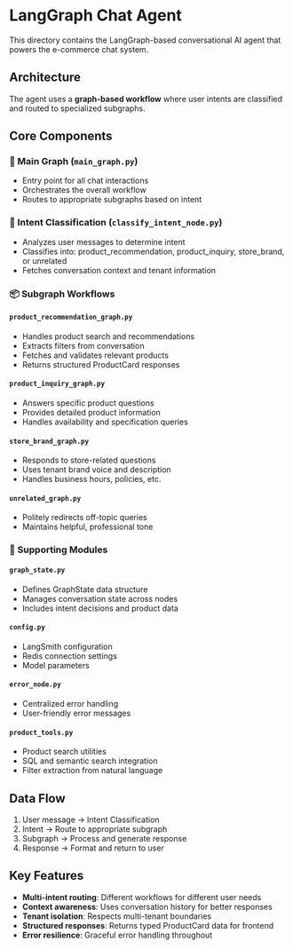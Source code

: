 # LangGraph Chat Agent

This directory contains the LangGraph-based conversational AI agent that powers the e-commerce chat system.

## Architecture

The agent uses a **graph-based workflow** where user intents are classified and routed to specialized subgraphs.

## Core Components

### 🧠 Main Graph (`main_graph.py`)
- Entry point for all chat interactions
- Orchestrates the overall workflow
- Routes to appropriate subgraphs based on intent

### 🎯 Intent Classification (`classify_intent_node.py`)
- Analyzes user messages to determine intent
- Classifies into: product_recommendation, product_inquiry, store_brand, or unrelated
- Fetches conversation context and tenant information

### 📦 Subgraph Workflows

#### `product_recommendation_graph.py`
- Handles product search and recommendations
- Extracts filters from conversation
- Fetches and validates relevant products
- Returns structured ProductCard responses

#### `product_inquiry_graph.py`
- Answers specific product questions
- Provides detailed product information
- Handles availability and specification queries

#### `store_brand_graph.py`
- Responds to store-related questions
- Uses tenant brand voice and description
- Handles business hours, policies, etc.

#### `unrelated_graph.py`
- Politely redirects off-topic queries
- Maintains helpful, professional tone

### 🔧 Supporting Modules

#### `graph_state.py`
- Defines GraphState data structure
- Manages conversation state across nodes
- Includes intent decisions and product data

#### `config.py`
- LangSmith configuration
- Redis connection settings
- Model parameters

#### `error_node.py`
- Centralized error handling
- User-friendly error messages

#### `product_tools.py`
- Product search utilities
- SQL and semantic search integration
- Filter extraction from natural language

## Data Flow

1. User message → Intent Classification
2. Intent → Route to appropriate subgraph
3. Subgraph → Process and generate response
4. Response → Format and return to user

## Key Features

- **Multi-intent routing**: Different workflows for different user needs
- **Context awareness**: Uses conversation history for better responses
- **Tenant isolation**: Respects multi-tenant boundaries
- **Structured responses**: Returns typed ProductCard data for frontend
- **Error resilience**: Graceful error handling throughout
